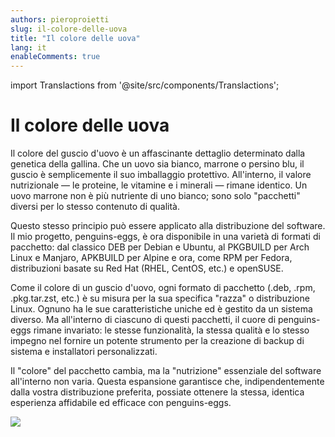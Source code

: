 ```yaml
---
authors: pieroproietti
slug: il-colore-delle-uova
title: "Il colore delle uova"
lang: it
enableComments: true
---
```


import Translactions from '@site/src/components/Translactions';

<Translactions />

# Il colore delle uova

Il colore del guscio d'uovo è un affascinante dettaglio determinato dalla genetica della gallina. Che un uovo sia bianco, marrone o persino blu, il guscio è semplicemente il suo imballaggio protettivo. All'interno, il valore nutrizionale — le proteine, le vitamine e i minerali — rimane identico. Un uovo marrone non è più nutriente di uno bianco; sono solo "pacchetti" diversi per lo stesso contenuto di qualità.

Questo stesso principio può essere applicato alla distribuzione del software. Il mio progetto, penguins-eggs, è ora disponibile in una varietà di formati di pacchetto: dal classico DEB per Debian e Ubuntu, al PKGBUILD per Arch Linux e Manjaro, APKBUILD per Alpine e ora, come RPM per Fedora, distribuzioni basate su Red Hat (RHEL, CentOS, etc.) e openSUSE.

Come il colore di un guscio d'uovo, ogni formato di pacchetto (.deb, .rpm, .pkg.tar.zst, etc.) è su misura per la sua specifica "razza" o distribuzione Linux. Ognuno ha le sue caratteristiche uniche ed è gestito da un sistema diverso. Ma all'interno di ciascuno di questi pacchetti, il cuore di penguins-eggs rimane invariato: le stesse funzionalità, la stessa qualità e lo stesso impegno nel fornire un potente strumento per la creazione di backup di sistema e installatori personalizzati.

Il "colore" del pacchetto cambia, ma la "nutrizione" essenziale del software all'interno non varia. Questa espansione garantisce che, indipendentemente dalla vostra distribuzione preferita, possiate ottenere la stessa, identica esperienza affidabile ed efficace con penguins-eggs.

![](/images/eggs-packages.png)